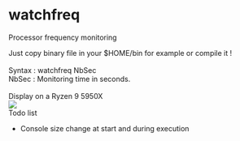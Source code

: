 # watchfreq
Processor frequency monitoring


Just copy binary file in your $HOME/bin for example or compile it !<br>
<br>
Syntax :
watchfreq NbSec<br>
        NbSec : Monitoring time in seconds.<br>
<br>
Display on a Ryzen 9 5950X<br>
![](https://i.imgur.com/iIIyPPu.png)
<br>
Todo list <br>
* Console size change at start and during execution
<br>
